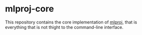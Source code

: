 # mlproj-core

This repository contains the core implementation
of [mlproj](https://github.com/fgeorges/mlproj), that is everything
that is not thight to the command-line interface.
